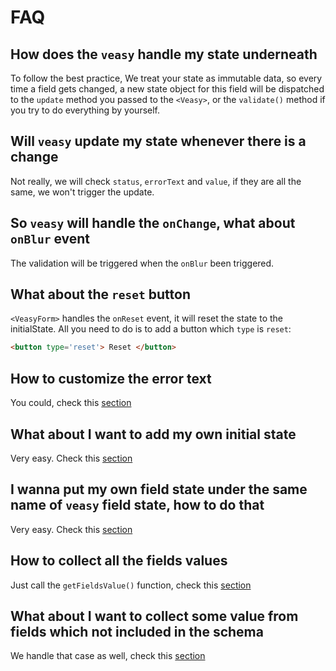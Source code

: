 # FAQ

## How does the `veasy` handle my state underneath

To follow the best practice, We treat your state as immutable data, so every time a field gets changed, a new state object for this field will be dispatched to the `update` method you passed to the `<Veasy>`, or the `validate()` method if you try to do everything by yourself.

## Will `veasy` update my state whenever there is a change

Not really, we will check `status`, `errorText` and `value`, if they are all the same, we won't trigger the update.

## So `veasy` will handle the `onChange`, what about `onBlur` event

The validation will be triggered when the `onBlur` been triggered.

## What about the `reset` button

`<VeasyForm>` handles the `onReset` event, it will reset the state to the initialState. All you need to do is to add a button which `type` is `reset`:

```html
<button type='reset'> Reset </button>
```

## How to customize the error text

You could, check this [section](/customize-error-text)

## What about I want to add my own initial state

Very easy. Check this [section](/customize-add)

## I wanna put my own field state under the same name of `veasy` field state, how to do that

Very easy. Check this [section](/customize-reuse)

## How to collect all the fields values

Just call the `getFieldsValue()` function, check this [section](/collect-values)

## What about I want to collect some value from fields which not included in the schema

We handle that case as well, check this [section](/collect-values)
